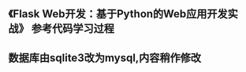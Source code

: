 《Flask Web开发：基于Python的Web应用开发实战》 参考代码学习过程
--------------------------------------------------------
数据库由sqlite3改为mysql,内容稍作修改
---------------------------------

